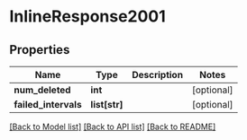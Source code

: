 # InlineResponse2001

## Properties
Name | Type | Description | Notes
------------ | ------------- | ------------- | -------------
**num_deleted** | **int** |  | [optional] 
**failed_intervals** | **list[str]** |  | [optional] 

[[Back to Model list]](../README.md#documentation-for-models) [[Back to API list]](../README.md#documentation-for-api-endpoints) [[Back to README]](../README.md)


